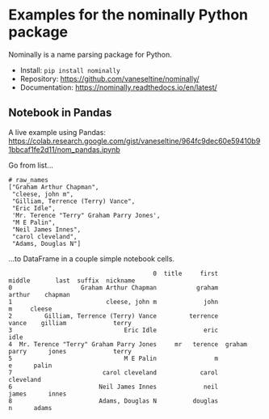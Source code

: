 # Examples for the **nominally** Python package

Nominally is a name parsing package for Python.

- Install: `pip install nominally`
- Repository: https://github.com/vaneseltine/nominally/
- Documentation: https://nominally.readthedocs.io/en/latest/

## Notebook in Pandas
A live example using Pandas:
https://colab.research.google.com/gist/vaneseltine/964fc9dec60e59410b91bbcaf1fe2d11/nom_pandas.ipynb

Go from list...

```
# raw_names
["Graham Arthur Chapman",
 "cleese, john m",
 "Gilliam, Terrence (Terry) Vance",
 "Eric Idle",
 'Mr. Terence "Terry" Graham Parry Jones',
 "M E Palin",
 "Neil James Innes",
 "carol cleveland",
 "Adams, Douglas N"]
```
...to DataFrame in a couple simple notebook cells.
```
                                        0  title     first        middle       last  suffix  nickname
0                   Graham Arthur Chapman           graham        arthur    chapman
1                          cleese, john m             john             m     cleese
2         Gilliam, Terrence (Terry) Vance         terrence         vance    gilliam             terry
3                               Eric Idle             eric                     idle
4  Mr. Terence "Terry" Graham Parry Jones     mr   terence  graham parry      jones             terry
5                               M E Palin                m             e      palin
7                         carol cleveland            carol                cleveland
6                        Neil James Innes             neil         james      innes
8                        Adams, Douglas N          douglas             n      adams
```
